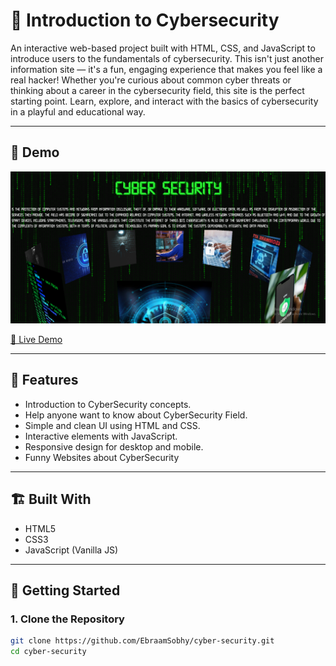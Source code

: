 # 🔐 Introduction to Cybersecurity

An interactive web-based project built with HTML, CSS, and JavaScript to introduce users to the fundamentals of cybersecurity. This isn't just another information site — it's a fun, engaging experience that makes you feel like a real hacker! Whether you're curious about common cyber threats or thinking about a career in the cybersecurity field, this site is the perfect starting point. Learn, explore, and interact with the basics of cybersecurity in a playful and educational way.

---

## 📸 Demo

![Cybersecurity Screenshot](Demo.png)

[🔗 Live Demo](Demo.mp4)

---

## 🧠 Features

- Introduction to CyberSecurity concepts.
- Help anyone want to know about CyberSecurity Field.
- Simple and clean UI using HTML and CSS.
- Interactive elements with JavaScript.
- Responsive design for desktop and mobile.
- Funny Websites about CyberSecurity

---

## 🏗️ Built With

- HTML5
- CSS3
- JavaScript (Vanilla JS)

---

## 🚀 Getting Started

### 1. Clone the Repository
```bash
git clone https://github.com/EbraamSobhy/cyber-security.git
cd cyber-security
